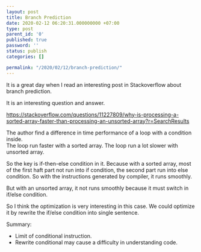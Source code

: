 ```yaml
---
layout: post
title: Branch Prediction
date: 2020-02-12 06:20:31.000000000 +07:00
type: post
parent_id: '0'
published: true
password: ''
status: publish
categories: []

permalink: "/2020/02/12/branch-prediction/"
---
```


It is a great day when I read an interesting post in Stackoverflow about branch prediction.

It is an interesting question and answer.

<https://stackoverflow.com/questions/11227809/why-is-processing-a-sorted-array-faster-than-processing-an-unsorted-array?r=SearchResults>

The author find a difference in time performance of a loop with a condition inside.<br />
The loop run faster with a sorted array. The loop run a lot slower with unsorted array.

So the key is if-then-else condition in it. Because with a sorted array, most of the first haft part not run into if condition, the second part run into else condition. So with the instructions generated by compiler, it runs smoothly.

But with an unsorted array, it not runs smoothly because it must switch in if/else condition.

So I think the optimization is very interesting in this case. We could optimize it by rewrite the if/else condition into single sentence.

Summary:

* Limit of conditional instruction.
* Rewrite conditional may cause a difficulty in understanding code.

